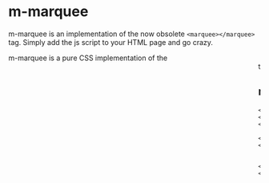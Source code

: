 # m-marquee

m-marquee is an implementation of the now obsolete `<marquee></marquee>` tag.  Simply add the js script to your HTML page and go crazy.

m-marquee is a pure CSS implementation of the <marquee> tag with minor JS for timing calculations.

## m-marquee sample

```
<!DOCTYPE html>
<html>
<head>
	<title>Needless Throwback</title>
</head>
<body>
	<m-marquee>Your marquee text goes here!</m-marquee>
	<script type="text/javascript" src="m-marquee.js"></script>
</body>
</html>

```
